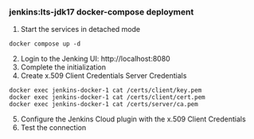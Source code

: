 ### jenkins:lts-jdk17 docker-compose deployment

1. Start the services in detached mode
```lang-shell
docker compose up -d
```
2. Login to the Jenking UI: http://localhost:8080
3. Complete the initialization
4. Create x.509 Client Credentials Server Credentials
```lang-shell
docker exec jenkins-docker-1 cat /certs/client/key.pem
docker exec jenkins-docker-1 cat /certs/client/cert.pem
docker exec jenkins-docker-1 cat /certs/server/ca.pem
```
5. Configure the Jenkins Cloud plugin with the x.509 Client Credentials
6. Test the connection
